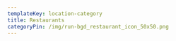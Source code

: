 ```yaml
---
templateKey: location-category
title: Restaurants
categoryPin: /img/run-bgd_restaurant_icon_50x50.png
---
```

